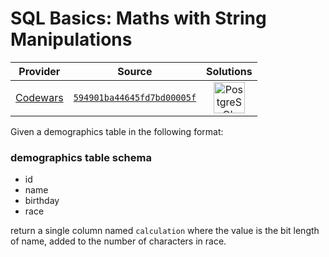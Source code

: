 [_metadata_:generated]: - "true"

# SQL Basics: Maths with String Manipulations

<!-- INFO TABLE BEGIN -->

| Provider                                        | Source                                                                               | Solutions                                                                                                                                                     |
| :---------------------------------------------: | :----------------------------------------------------------------------------------: | :-----------------------------------------------------------------------------------------------------------------------------------------------------------: |
| [Codewars](../../../docs/providers/Codewars.md) | [`594901ba44645fd7bd00005f`](https://www.codewars.com/kata/594901ba44645fd7bd00005f) | [<img src="https://res.cloudinary.com/rascaltwo/image/upload/v1631924086/postgresql_pzymmo.svg" alt="PostgreSQL" title="PostgreSQL" width="50" />](solve.sql) |

<!-- INFO TABLE END -->

Given a demographics table in the following format:

### demographics table schema

* id
* name
* birthday
* race

return a single column named `calculation` where the value is the bit length of name, added to the number of characters in race.

